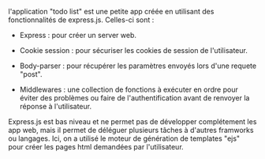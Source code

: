 l'application "todo list" est une petite app créée en utilisant des fonctionnalités de express.js. Celles-ci sont :
  
  - Express : pour créer un server web.
  
  - Cookie session : pour sécuriser les cookies de session de l'utilisateur.
  
  - Body-parser : pour récupérer les paramètres envoyés lors d'une requete "post".
  
  - Middlewares : une collection de fonctions à exécuter en ordre pour éviter des problèmes ou faire de l'authentification avant de renvoyer la réponse à l'utilisateur.


Express.js est bas niveau et ne permet pas de développer complétement les app web, mais il permet de déléguer plusieurs tâches à d'autres framworks ou langages. Ici, on a utilisé le moteur de génération de templates "ejs" pour créer les pages html demandées par l'utilisateur.

